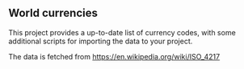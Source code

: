 ## World currencies

This project provides a up-to-date list of currency codes,
with some additional scripts for importing the data to your project.

The data is fetched from https://en.wikipedia.org/wiki/ISO_4217
